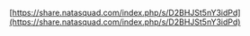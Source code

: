 [https://share.natasquad.com/index.php/s/D2BHJSt5nY3idPd](https://share.natasquad.com/index.php/s/D2BHJSt5nY3idPd)
